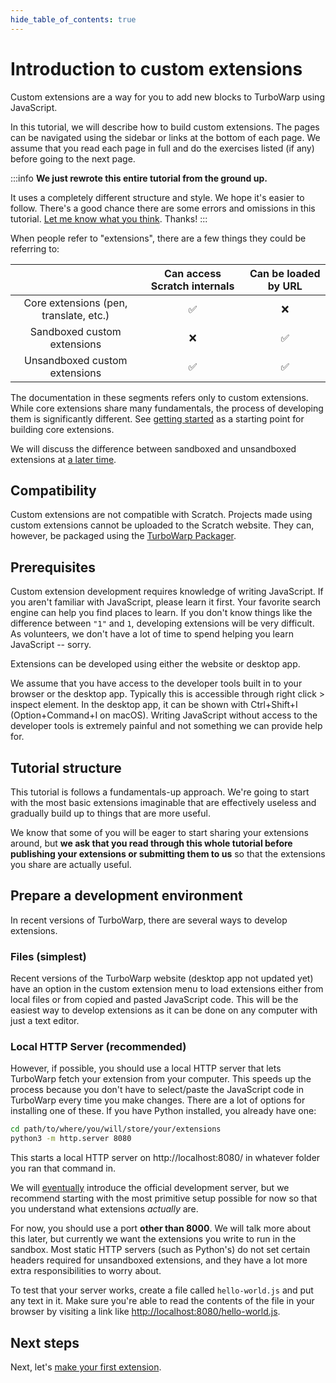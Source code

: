 ```yaml
---
hide_table_of_contents: true
---
```


# Introduction to custom extensions

Custom extensions are a way for you to add new blocks to TurboWarp using JavaScript.

In this tutorial, we will describe how to build custom extensions. The pages can be navigated using the sidebar or links at the bottom of each page. We assume that you read each page in full and do the exercises listed (if any) before going to the next page.

:::info
**We just rewrote this entire tutorial from the ground up.**

It uses a completely different structure and style. We hope it's easier to follow. There's a good chance there are some errors and omissions in this tutorial. [Let me know what you think](https://scratch.mit.edu/users/GarboMuffin/#comments). Thanks!
:::

When people refer to "extensions", there are a few things they could be referring to:

| |Can access Scratch internals|Can be loaded by URL|
|:-:|:-:|:-:|
|Core extensions (pen, translate, etc.)|✅|❌|
|Sandboxed custom extensions|❌|✅|
|Unsandboxed custom extensions|✅|✅|

The documentation in these segments refers only to custom extensions. While core extensions share many fundamentals, the process of developing them is significantly different. See [getting started](../getting-started) as a starting point for building core extensions.

We will discuss the difference between sandboxed and unsandboxed extensions at [a later time](./unsandboxed).

## Compatibility

Custom extensions are not compatible with Scratch. Projects made using custom extensions cannot be uploaded to the Scratch website. They can, however, be packaged using the [TurboWarp Packager](https://packager.turbowarp.org/).

## Prerequisites

Custom extension development requires knowledge of writing JavaScript. If you aren't familiar with JavaScript, please learn it first. Your favorite search engine can help you find places to learn. If you don't know things like the difference between `"1"` and `1`, developing extensions will be very difficult. As volunteers, we don't have a lot of time to spend helping you learn JavaScript -- sorry.

Extensions can be developed using either the website or desktop app.

We assume that you have access to the developer tools built in to your browser or the desktop app. Typically this is accessible through right click > inspect element. In the desktop app, it can be shown with Ctrl+Shift+I (Option+Command+I on macOS). Writing JavaScript without access to the developer tools is extremely painful and not something we can provide help for.

## Tutorial structure

This tutorial is follows a fundamentals-up approach. We're going to start with the most basic extensions imaginable that are effectively useless and gradually build up to things that are more useful.

We know that some of you will be eager to start sharing your extensions around, but **we ask that you read through this whole tutorial before publishing your extensions or submitting them to us** so that the extensions you share are actually useful.

## Prepare a development environment

In recent versions of TurboWarp, there are several ways to develop extensions.

### Files (simplest)

Recent versions of the TurboWarp website (desktop app not updated yet) have an option in the custom extension menu to load extensions either from local files or from copied and pasted JavaScript code. This will be the easiest way to develop extensions as it can be done on any computer with just a text editor.

### Local HTTP Server (recommended)

However, if possible, you should use a local HTTP server that lets TurboWarp fetch your extension from your computer. This speeds up the process because you don't have to select/paste the JavaScript code in TurboWarp every time you make changes. There are a lot of options for installing one of these. If you have Python installed, you already have one:

```bash
cd path/to/where/you/will/store/your/extensions
python3 -m http.server 8080
```

This starts a local HTTP server on http://localhost:8080/ in whatever folder you ran that command in.

We will [eventually](./better-development-server) introduce the official development server, but we recommend starting with the most primitive setup possible for now so that you understand what extensions *actually* are.

For now, you should use a port **other than 8000**. We will talk more about this later, but currently we want the extensions you write to run in the sandbox. Most static HTTP servers (such as Python's) do not set certain headers required for unsandboxed extensions, and they have a lot more extra responsibilities to worry about.

To test that your server works, create a file called `hello-world.js` and put any text in it. Make sure you're able to read the contents of the file in your browser by visiting a link like [http://localhost:8080/hello-world.js](http://localhost:8080/hello-world.js).

## Next steps

Next, let's [make your first extension](./hello-world).
